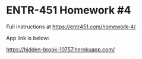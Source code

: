 # ENTR-451 Homework #4

Full instructions at https://entr451.com/homework-4/

App link is below:

https://hidden-brook-10757.herokuapp.com/